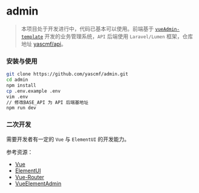 # admin

> 本项目处于开发进行中，代码已基本可以使用。前端基于 [`vueAdmin-template`](https://github.com/PanJiaChen/vueAdmin-template) 开发的业务管理系统，`API` 后端使用 `Laravel/Lumen` 框架，仓库地址 [yascmf/api](https://github.com/yascmf/api)。

### 安装与使用

```bash
git clone https://github.com/yascmf/admin.git
cd admin
npm install
cp .env.example .env
vim .env
// 修改BASE_API 为 API 后端基地址
npm run dev
```

### 二次开发

需要开发者有一定的 `Vue` 与 `ElementUI` 的开发能力。

参考资源：

- [Vue](https://cn.vuejs.org/index.html)
- [ElementUI](http://element-cn.eleme.io/#/zh-CN)
- [Vue-Router](https://router.vuejs.org/zh/)
- [VueElementAdmin](https://panjiachen.github.io/vue-element-admin-site/zh/)
